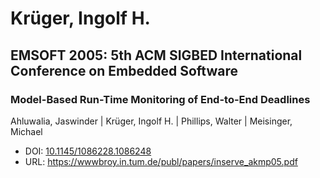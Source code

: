 # Krüger, Ingolf H.

## EMSOFT 2005: 5th ACM SIGBED International Conference on Embedded Software

### Model-Based Run-Time Monitoring of End-to-End Deadlines
Ahluwalia, Jaswinder | Krüger, Ingolf H. | Phillips, Walter | Meisinger, Michael
* DOI: [10.1145/1086228.1086248](https://doi.org/10.1145/1086228.1086248)
* URL: <https://wwwbroy.in.tum.de/publ/papers/inserve_akmp05.pdf>

